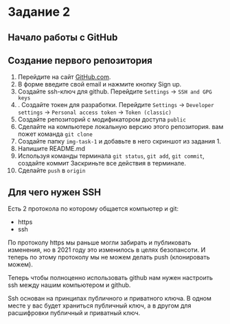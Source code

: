 # Задание 2
## Начало работы c GitHub
## Создание первого репозитория

1. Перейдите на сайт [GitHub.com](https://github.com/).
2. В форме введите свой email и нажмите кнопку Sign up. 
3. Создайте ssh-ключ для github. Перейдите `Settings` -> `SSH and GPG keys`
4. . Создайте токен для разработки. Перейдите `Settings` -> `Developer settings` -> `Personal access token` -> `Token (classic)`
5. Создайте репозиторий с модификатором доступа `public`
6. Сделайте на компьютере локальную версию этого репозитория. вам пожет команда `git clone`
7. Создайте папку `img-task-1` и добавьте в него скриншот из задания 1.
8. Напишите README.md
9. Используя команды терминала `git status`, `git add`, `git commit`, создайте коммит
Заскриньте все действия в терминале.
10. Сделайте `push` в `origin`

## Для чего нужен SSH

Есть 2 протокола по которому общается компьютер и git:
* https
* ssh

По протоколу https мы раньше могли забирать и публиковать изменения, но в 2021 году это изменилось в целях безопансоти. 
И теперь по этому протоколу мы не можем делать push (клонировать можем).

Теперь чтобы полноценно использовать github нам нужен настроить ssh между нашим компьютером и github.

Ssh основан на принципах публичного и приватного ключа. 
В одном месте у вас будет храниться публичный ключ, а в другом для расшифровки публичный и приватный ключ.